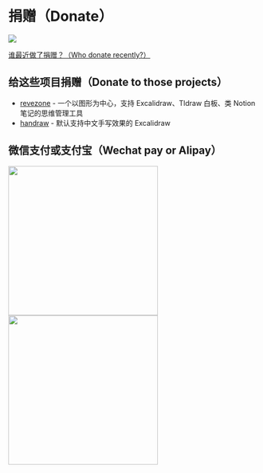 # 捐赠（Donate）
![](https://img.alicdn.com/imgextra/i3/O1CN01218dVs26huD2YHzF5_!!6000000007694-0-tps-1728-382.jpg)

[谁最近做了捐赠？（Who donate recently?）](HISTORY.md)

## 给这些项目捐赠（Donate to those projects）
* [revezone](https://revezone.com) - 一个以图形为中心，支持 Excalidraw、Tldraw 白板、类 Notion 笔记的思维管理工具
* [handraw](https://handraw.top) - 默认支持中文手写效果的 Excalidraw

## 微信支付或支付宝（Wechat pay or Alipay）
<img src="https://github.com/korbinzhao/donate/assets/5051627/23fd9b4c-2eba-4945-a7a4-52829cc6f1c5" width="300" height="300" />
<img src="https://github.com/korbinzhao/donate/assets/5051627/4e1f252a-5482-45fb-9ba0-3c33d40a25d4" width="300" height="300" />




  
